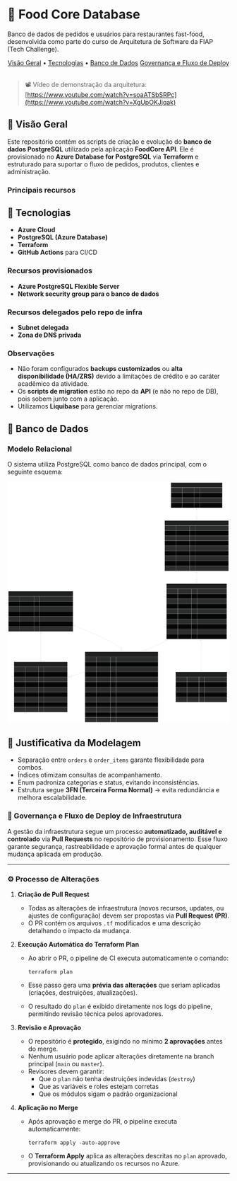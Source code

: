 # 🧾​ Food Core Database

Banco de dados de pedidos e usuários para restaurantes fast-food, desenvolvida como parte do curso de Arquitetura de Software
da FIAP (Tech Challenge).

<div align="center">
  <a href="#visao-geral">Visão Geral</a> •
  <a href="#tecnologias">Tecnologias</a> •
  <a href="#banco-de-dados">Banco de Dados</a>
  <a href="#cicd-infra">Governança e Fluxo de Deploy</a>
</div><br>

> 📽️ Vídeo de demonstração da arquitetura: [https://www.youtube.com/watch?v=soaATSbSRPc](https://www.youtube.com/watch?v=XgUpOKJjqak)<br>

## 📖 Visão Geral

Este repositório contém os scripts de criação e evolução do **banco de dados PostgreSQL** utilizado pela aplicação **FoodCore API**.
Ele é provisionado no **Azure Database for PostgreSQL** via **Terraform** e estruturado para suportar o fluxo de pedidos, produtos, clientes e administração.

### Principais recursos

<h2 id="tecnologias">🔧 Tecnologias</h2>

- **Azure Cloud**
- **PostgreSQL (Azure Database)**
- **Terraform**
- **GitHub Actions** para CI/CD

### Recursos provisionados

- **Azure PostgreSQL Flexible Server**
- **Network security group para o banco de dados**

### Recursos delegados pelo repo de infra

- **Subnet delegada**
- **Zona de DNS privada**

### Observações

- Não foram configurados **backups customizados** ou **alta disponibilidade (HA/ZRS)** devido a limitações de crédito e ao caráter acadêmico da atividade.
- Os **scripts de migration** estão no repo da **API** (e não no repo de DB), pois sobem junto com a aplicação.
- Utilizamos **Liquibase** para gerenciar migrations.

<h2 id="banco-de-dados">💾 Banco de Dados</h2>

### Modelo Relacional

O sistema utiliza PostgreSQL como banco de dados principal, com o seguinte esquema:

![Diagrama Entidade e Relacionamento](docs/diagrams/DER.svg)

## 🔧 Justificativa da Modelagem

- Separação entre `orders` e `order_items` garante flexibilidade para combos.
- Índices otimizam consultas de acompanhamento.
- Enum padroniza categorias e status, evitando inconsistências.
- Estrutura segue **3FN (Terceira Forma Normal)** → evita redundância e melhora escalabilidade.

</details>

<h3 id="cicd-infra">🔐 Governança e Fluxo de Deploy de Infraestrutura</h3>

A gestão da infraestrutura segue um processo **automatizado, auditável e controlado** via **Pull Requests** no repositório de provisionamento.
Esse fluxo garante segurança, rastreabilidade e aprovação formal antes de qualquer mudança aplicada em produção.

---

### ⚙️ Processo de Alterações

1. **Criação de Pull Request**
   - Todas as alterações de infraestrutura (novos recursos, updates, ou ajustes de configuração) devem ser propostas via **Pull Request (PR)**.
   - O PR contém os arquivos `.tf` modificados e uma descrição detalhando o impacto da mudança.

2. **Execução Automática do Terraform Plan**
   - Ao abrir o PR, o pipeline de CI executa automaticamente o comando:

     ```
     terraform plan
     ```

   - Esse passo gera uma **prévia das alterações** que seriam aplicadas (criações, destruições, atualizações).
   - O resultado do `plan` é exibido diretamente nos logs do pipeline, permitindo revisão técnica pelos aprovadores.

3. **Revisão e Aprovação**
   - O repositório é **protegido**, exigindo no mínimo **2 aprovações** antes do merge.
   - Nenhum usuário pode aplicar alterações diretamente na branch principal (`main` ou `master`).
   - Revisores devem garantir:
     - Que o `plan` não tenha destruições indevidas (`destroy`)
     - Que as variáveis e roles estejam corretas
     - Que os módulos sigam o padrão organizacional

4. **Aplicação no Merge**
   - Após aprovação e merge do PR, o pipeline executa automaticamente:

     ```
     terraform apply -auto-approve
     ```

   - O **Terraform Apply** aplica as alterações descritas no `plan` aprovado, provisionando ou atualizando os recursos no Azure.

---
